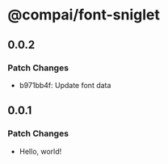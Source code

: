 # @compai/font-sniglet

## 0.0.2

### Patch Changes

- b971bb4f: Update font data

## 0.0.1

### Patch Changes

- Hello, world!
